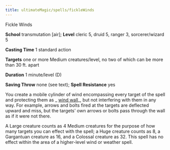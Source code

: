 ```yaml
---
title: ultimateMagic/spells/fickleWinds
---
```

Fickle Winds

**School** transmutation [air]; **Level** cleric 5, druid 5, ranger 3, sorcerer/wizard 5

**Casting Time** 1 standard action

**Targets** one or more Medium creatures/level, no two of which can be more than 30 ft. apart

**Duration** 1 minute/level (D)

**Saving Throw** none (see text); **Spell Resistance** yes

You create a mobile cylinder of wind encompassing every target of the spell and protecting them as _ [wind wall](spells/windWall.md#_wind-wall)_, but not interfering with them in any way. For example, arrows and bolts fired at the targets are deflected upward and miss, but the targets' own arrows or bolts pass through the wall as if it were not there.

A Large creature counts as 4 Medium creatures for the purpose of how many targets you can effect with the spell; a Huge creature counts as 8, a Gargantuan creature as 16, and a Colossal creature as 32. This spell has no effect within the area of a higher-level wind or weather spell.

